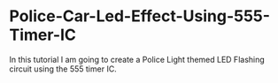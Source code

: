 # Police-Car-Led-Effect-Using-555-Timer-IC
In this tutorial I am going to create a Police Light themed LED Flashing circuit using the 555 timer IC.
